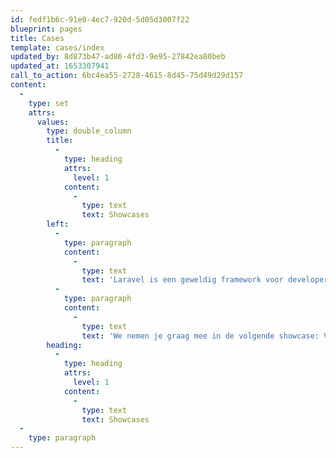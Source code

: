 ```yaml
---
id: fedf1b6c-91e0-4ec7-920d-5d05d3007f22
blueprint: pages
title: Cases
template: cases/index
updated_by: 8d873b47-ad86-4fd3-9e95-27842ea80beb
updated_at: 1653307941
call_to_action: 6bc4ea55-2728-4615-8d45-75d49d29d157
content:
  -
    type: set
    attrs:
      values:
        type: double_column
        title:
          -
            type: heading
            attrs:
              level: 1
            content:
              -
                type: text
                text: Showcases
        left:
          -
            type: paragraph
            content:
              -
                type: text
                text: 'Laravel is een geweldig framework voor developers om complexe webapplicaties in te bouwen. Maar voor opdrachtgevers is het soms lastig om te bepalen wat er nou eigenlijk allemaal te bouwen is met Laravel. In een aantal showcases inspireren we potentiële opdrachtgevers met concrete oplossingen die door onze leden zijn gebouwd met behulp van Laravel.'
          -
            type: paragraph
            content:
              -
                type: text
                text: 'We nemen je graag mee in de volgende showcase: ViaAVIA.nl. Een herbouwd klantportaal voor de ruim 65.000 klanten van AVIA.'
        heading:
          -
            type: heading
            attrs:
              level: 1
            content:
              -
                type: text
                text: Showcases
  -
    type: paragraph
---
```

